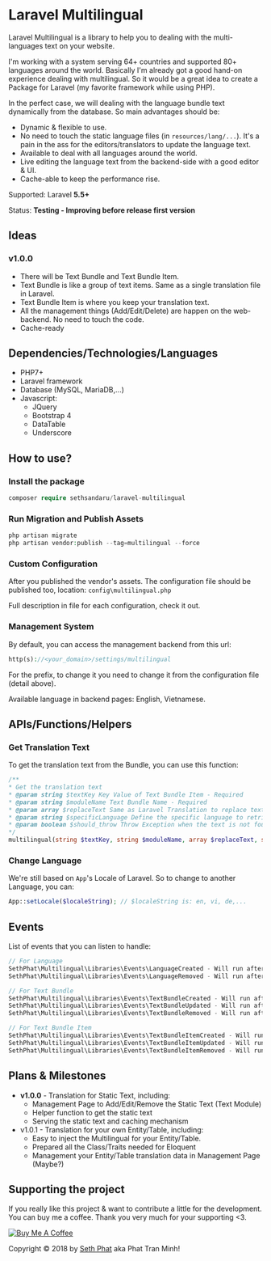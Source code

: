 # Laravel Multilingual
Laravel Multilingual is a library to help you to dealing with the multi-languages text on your website.

I'm working with a system serving 64+ countries and supported 80+ languages around the world. Basically I'm already got a good hand-on experience
dealing with multilingual. So it would be a great idea to create a Package for Laravel (my favorite framework while using PHP).

In the perfect case, we will dealing with the language bundle text dynamically from the database. So main advantages should be:   
- Dynamic & flexible to use.
- No need to touch the static language files (in `resources/lang/...`). It's a pain in the ass for the editors/translators to update the language text.
- Available to deal with all languages around the world.
- Live editing the language text from the backend-side with a good editor & UI.
- Cache-able to keep the performance rise.

Supported: Laravel **5.5+**

Status: **Testing - Improving before release first version**

## Ideas

### v1.0.0
- There will be Text Bundle and Text Bundle Item.
- Text Bundle is like a group of text items. Same as a single translation file in Laravel.
- Text Bundle Item is where you keep your translation text.
- All the management things (Add/Edit/Delete) are happen on the web-backend. No need to touch the code.
- Cache-ready

## Dependencies/Technologies/Languages
- PHP7+
- Laravel framework
- Database (MySQL, MariaDB,...)
- Javascript:
    - JQuery
    - Bootstrap 4
    - DataTable
    - Underscore

## How to use?
### Install the package
```php
composer require sethsandaru/laravel-multilingual
```
### Run Migration and Publish Assets
```php
php artisan migrate
php artisan vendor:publish --tag=multilingual --force
```

### Custom Configuration
After you published the vendor's assets. The configuration file should be published too, location: `config\multilingual.php`

Full description in file for each configuration, check it out.

### Management System
By default, you can access the management backend from this url:  
```php
http(s)://<your_domain>/settings/multilingual
```

For the prefix, to change it you need to change it from the configuration file (detail above).

Available language in backend pages: English, Vietnamese.

## APIs/Functions/Helpers

### Get Translation Text
To get the translation text from the Bundle, you can use this function:   
```php
/**
* Get the translation text
* @param string $textKey Key Value of Text Bundle Item - Required
* @param string $moduleName Text Bundle Name - Required
* @param array $replaceText Same as Laravel Translation to replace text (My name is :name => ['name' => 'Seth Phat']) - Default: []
* @param string $specificLanguage Define the specific language to retrieve - Default: App::getLocale() - Current language
* @param boolean $should_throw Throw Exception when the text is not found or not. Default: false
*/
multilingual(string $textKey, string $moduleName, array $replaceText, string $specificLanguage, boolean $shouldThrow)
```

### Change Language
We're still based on `App`'s Locale of Laravel. So to change to another Language, you can:   
```php
App::setLocale($localeString); // $localeString is: en, vi, de,...
```

## Events
List of events that you can listen to handle:   
```php
// For Language
SethPhat\Multilingual\Libraries\Events\LanguageCreated - Will run after inserted a new language into database
SethPhat\Multilingual\Libraries\Events\LanguageRemoved - Will run after a language has been deleted

// For Text Bundle
SethPhat\Multilingual\Libraries\Events\TextBundleCreated - Will run after a text bundle has been created
SethPhat\Multilingual\Libraries\Events\TextBundleUpdated - Will run after a text bundle has been updated
SethPhat\Multilingual\Libraries\Events\TextBundleRemoved - Will run after a text bundle has been deleted

// For Text Bundle Item
SethPhat\Multilingual\Libraries\Events\TextBundleItemCreated - Will run after a text bundle item has been created
SethPhat\Multilingual\Libraries\Events\TextBundleItemUpdated - Will run after a text bundle item has been updated
SethPhat\Multilingual\Libraries\Events\TextBundleItemRemoved - Will run after a text bundle item has been deleted
```

## Plans & Milestones
- **v1.0.0** - Translation for Static Text, including:
    - Management Page to Add/Edit/Remove the Static Text (Text Module)
    - Helper function to get the static text 
    - Serving the static text and caching mechanism
- v1.0.1 - Translation for your own Entity/Table, including:
    - Easy to inject the Multilingual for your Entity/Table.
    - Prepared all the Class/Traits needed for Eloquent
    - Management your Entity/Table translation data in Management Page (Maybe?)

## Supporting the project
If you really like this project & want to contribute a little for the development. You can buy me a coffee. Thank you very much for your supporting <3.

<a href="https://www.buymeacoffee.com/xKOM9NB8p" target="_blank"><img src="https://www.buymeacoffee.com/assets/img/custom_images/orange_img.png" alt="Buy Me A Coffee" style="height: auto !important;width: auto !important;" ></a>

Copyright &copy; 2018 by [Seth Phat](https://sethphat.com) aka Phat Tran Minh!